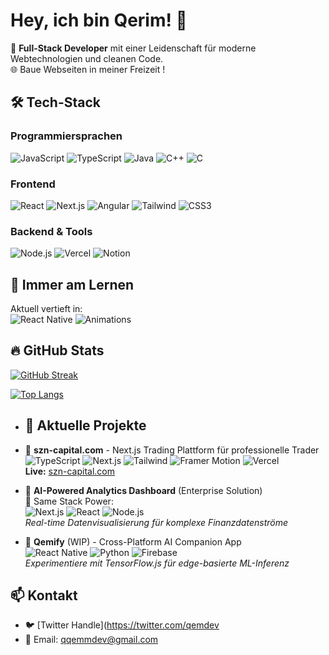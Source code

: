 # Hey, ich bin Qerim! 👋

🚀 **Full-Stack Developer** mit einer Leidenschaft für moderne Webtechnologien und cleanen Code.  
🌐 Baue Webseiten in meiner Freizeit !

## 🛠️ Tech-Stack

### **Programmiersprachen**
![JavaScript](https://img.shields.io/badge/-JavaScript-F7DF1E?style=flat-square&logo=javascript&logoColor=black)
![TypeScript](https://img.shields.io/badge/-TypeScript-3178C6?style=flat-square&logo=typescript&logoColor=white)
![Java](https://img.shields.io/badge/-Java-007396?style=flat-square&logo=java&logoColor=white)
![C++](https://img.shields.io/badge/-C++-00599C?style=flat-square&logo=c%2B%2B&logoColor=white)
![C](https://img.shields.io/badge/-C-A8B9CC?style=flat-square&logo=c&logoColor=black)

### **Frontend**
![React](https://img.shields.io/badge/-React-61DAFB?style=flat-square&logo=react&logoColor=black)
![Next.js](https://img.shields.io/badge/-Next.js-000000?style=flat-square&logo=next.js&logoColor=white)
![Angular](https://img.shields.io/badge/-Angular-DD0031?style=flat-square&logo=angular&logoColor=white)
![Tailwind](https://img.shields.io/badge/-Tailwind_CSS-06B6D4?style=flat-square&logo=tailwind-css&logoColor=white)
![CSS3](https://img.shields.io/badge/-CSS3-1572B6?style=flat-square&logo=css3)

### **Backend & Tools**
![Node.js](https://img.shields.io/badge/-Node.js-339933?style=flat-square&logo=node.js&logoColor=white)
![Vercel](https://img.shields.io/badge/-Vercel-000000?style=flat-square&logo=vercel&logoColor=white)
![Notion](https://img.shields.io/badge/-Notion-000000?style=flat-square&logo=notion&logoColor=white)

## 🌱 Immer am Lernen
Aktuell vertieft in:  
![React Native](https://img.shields.io/badge/-React_Native_Architecture-61DAFB?style=for-the-badge&logo=react&logoColor=white) 
![Animations](https://img.shields.io/badge/-Advanced_UI_Animations-FF6659?style=for-the-badge)


## 🔥 GitHub Stats
[![GitHub Streak](https://streak-stats.demolab.com?user=DEIN-GITHUB-USERNAME&theme=dark)](https://git.io/streak-stats)

[![Top Langs](https://github-readme-stats.vercel.app/api/top-langs/?username=DEIN-GITHUB-USERNAME&layout=compact&theme=vision-friendly-dark)](https://github.com/anuraghazra/github-readme-stats)


- ## 🚀 Aktuelle Projekte

- 🔗 **szn-capital.com** - Next.js Trading Plattform für professionelle Trader  
  ![TypeScript](https://img.shields.io/badge/-TypeScript-3178C6?style=flat-square&logo=typescript&logoColor=white)
  ![Next.js](https://img.shields.io/badge/-Next.js-000000?style=flat-square&logo=next.js&logoColor=white)
  ![Tailwind](https://img.shields.io/badge/-Tailwind-06B6D4?style=flat-square&logo=tailwindcss)
  ![Framer Motion](https://img.shields.io/badge/-Framer_Motion-0055FF?style=flat-square&logo=framer)
  ![Vercel](https://img.shields.io/badge/-Deployed_on_Vercel-000000?style=flat-square&logo=vercel)  
  **Live:** [szn-capital.com](https://szn-capital.com)

- 🧠 **AI-Powered Analytics Dashboard** (Enterprise Solution)  
  🔄 Same Stack Power:  
  ![Next.js](https://img.shields.io/badge/-Next.js-000000?style=flat-square&logo=vercel)
  ![React](https://img.shields.io/badge/-React-61DAFB?style=flat-square&logo=react)
  ![Node.js](https://img.shields.io/badge/-Node.js-339933?style=flat-square&logo=node.js)  
  *Real-time Datenvisualisierung für komplexe Finanzdatenströme*

- 📱 **Qemify** (WIP) - Cross-Platform AI Companion App  
  ![React Native](https://img.shields.io/badge/-React_Native-61DAFB?style=flat-square&logo=react&logoColor=white)
  ![Python](https://img.shields.io/badge/-AI/ML-3776AB?style=flat-square&logo=python)
  ![Firebase](https://img.shields.io/badge/-Firebase-FFCA28?style=flat-square&logo=firebase)  
  *Experimentiere mit TensorFlow.js für edge-basierte ML-Inferenz*

## 📫 Kontakt
- 🐦 [Twitter Handle](https://twitter.com/qemdev
- 📧 Email: qqemmdev@gmail.com


